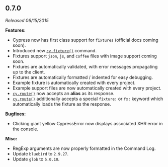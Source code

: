 ## 0.7.0

_Released 06/15/2015_

**Features:**

- Cypress now has first class support for `fixtures` (official docs coming
  soon).
- Introduced new [`cy.fixture()`](/api/commands/fixture) command.
- Fixtures support `json`, `js`, and `coffee` files with image support coming
  soon.
- Fixtures are automatically validated, with error messages propagating up to
  the client.
- Fixtures are automatically formatted / indented for easy debugging.
- Example fixture is automatically created with every project.
- Example support files are now automatically created with every project.
- [`cy.route()`](/api/commands/route) now accepts an **alias** as its response.
- [`cy.route()`](/api/commands/route) additionally accepts a special `fixture:`
  or `fx:` keyword which automatically loads the fixture as the response.

**Bugfixes:**

- Clicking giant yellow CypressError now displays associated XHR error in the
  console.

**Misc:**

- RegExp arguments are now properly formatted in the Command Log.
- Update `bluebird` to `2.9.27`.
- Update `glob` to `5.0.10`.
